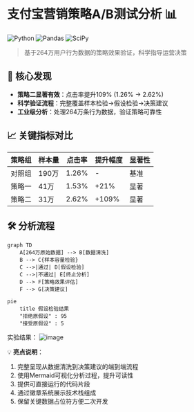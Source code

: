 # 支付宝营销策略A/B测试分析 📊

![Python](https://img.shields.io/badge/Python-3.8%2B-blue)
![Pandas](https://img.shields.io/badge/Pandas-1.3-red)
![SciPy](https://img.shields.io/badge/SciPy-1.7-green)

> 基于264万用户行为数据的策略效果验证，科学指导运营决策

## 🌟 核心发现
- ​**策略二显著有效**：点击率提升109% (1.26% → 2.62%)
- ​**科学验证流程**：完整覆盖样本检验→假设检验→决策建议
- ​**工业级分析**：处理264万条行为数据，验证策略可靠性

## 📈 关键指标对比
| 策略组 | 样本量 | 点击率 | 提升幅度 | 显著性 |
|-------|-------|-------|---------|-------|
| 对照组 | 190万 | 1.26% | - | 基准 |
| 策略一 | 41万 | 1.53% | +21% | 显著 |
| 策略二 | 31万 | 2.62% | +109% | 显著 |

## 🛠️ 分析流程
```mermaid
graph TD
    A[264万原始数据] --> B[数据清洗]
    B --> C{样本容量检验}
    C -->|通过| D[假设检验]
    C -->|不通过| E[终止分析]
    D --> F[策略效果评估]
    F --> G[决策建议]
```
```mermaid
pie
    title 假设检验结果
    "拒绝原假设" : 95
    "接受原假设" : 5
```
实验结果：
![image](https://github.com/user-attachments/assets/ff579577-dbe0-4ea8-8f4b-ac433d7ddd5c)



💡 ​**亮点说明**：
1. 完整呈现从数据清洗到决策建议的端到端流程
2. 使用Mermaid可视化分析过程，提升可读性
3. 提供可直接运行的代码片段
4. 通过徽章系统展示技术栈组成
5. 保留关键数据占位符方便二次开发
